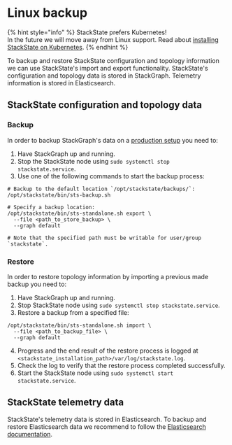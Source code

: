 # Linux backup

{% hint style="info" %}
StackState prefers Kubernetes!  
In the future we will move away from Linux support. Read about [installing StackState on Kubernetes](/setup/kubernetes_install/README.md).
{% endhint %}

To backup and restore StackState configuration and topology information we can use StackState's import and export functionality. StackState's configuration and topology data is stored in StackGraph. Telemetry information is stored in Elasticsearch.

## StackState configuration and topology data

### Backup

In order to backup StackGraph's data on a [production setup](/setup/linux_install/production-installation.md) you need to:

1. Have StackGraph up and running.
2. Stop the StackState node using `sudo systemctl stop stackstate.service`.
3. Use one of the following commands to start the backup process:

```
# Backup to the default location `/opt/stackstate/backups/`:
/opt/stackstate/bin/sts-backup.sh

# Specify a backup location:
/opt/stackstate/bin/sts-standalone.sh export \
  --file <path_to_store_backup> \
  --graph default

# Note that the specified path must be writable for user/group `stackstate`.
```

### Restore

In order to restore topology information by importing a previous made backup you need to:

1. Have StackGraph up and running.
2. Stop StackState node using `sudo systemctl stop stackstate.service`.
3. Restore a backup from a specified file:
```
/opt/stackstate/bin/sts-standalone.sh import \
  --file <path_to_backup_file> \
  --graph default
```
4. Progress and the end result of the restore process is logged at `<stackstate_installation_path>/var/log/stackstate.log`.
5. Check the log to verify that the restore process completed successfully.
6. Start the StackState node using `sudo systemctl start stackstate.service`.

## StackState telemetry data

StackState's telemetry data is stored in Elasticsearch. To backup and restore Elasticsearch data we recommend to follow the [Elasticsearch documentation](https://www.elastic.co/guide/en/elasticsearch/reference/7.3/modules-snapshots.html).
